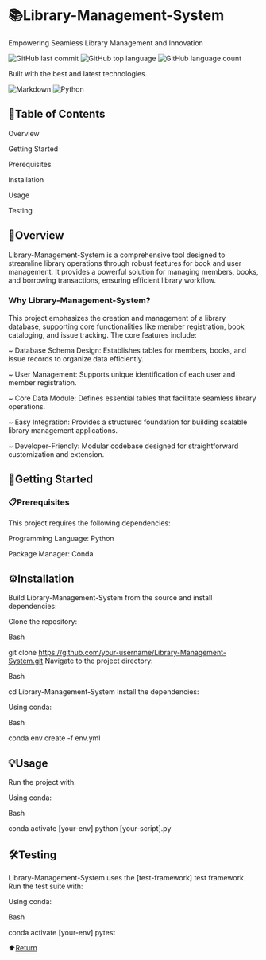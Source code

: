 # 📚Library-Management-System
Empowering Seamless Library Management and Innovation

![GitHub last commit](https://img.shields.io/github/last-commit/shaulratemo/Library-Management-System) ![GitHub top language](https://img.shields.io/github/languages/top/shaulratemo/Library-Management-System) ![GitHub language count](https://img.shields.io/github/languages/count/shaulratemo/Library-Management-System)

Built with the best and latest technologies.

![Markdown](https://img.shields.io/badge/markdown-%23000000.svg?style=for-the-badge&logo=markdown&logoColor=white) ![Python](https://img.shields.io/badge/python-3670A0?style=for-the-badge&logo=python&logoColor=ffdd54)

## 🧭Table of Contents
Overview

Getting Started

Prerequisites

Installation

Usage

Testing

## 🧭Overview
Library-Management-System is a comprehensive tool designed to streamline library operations through robust features for book and user management. It provides a powerful solution for managing members, books, and borrowing transactions, ensuring efficient library workflow.

### Why Library-Management-System?
This project emphasizes the creation and management of a library database, supporting core functionalities like member registration, book cataloging, and issue tracking. The core features include:

~ Database Schema Design: Establishes tables for members, books, and issue records to organize data efficiently.

~ User Management: Supports unique identification of each user and member registration.

~ Core Data Module: Defines essential tables that facilitate seamless library operations.

~ Easy Integration: Provides a structured foundation for building scalable library management applications.

~ Developer-Friendly: Modular codebase designed for straightforward customization and extension.

## 🚀Getting Started
### 📋Prerequisites
This project requires the following dependencies:

Programming Language: Python

Package Manager: Conda

## ⚙️Installation
Build Library-Management-System from the source and install dependencies:

Clone the repository:

Bash

git clone https://github.com/your-username/Library-Management-System.git
Navigate to the project directory:

Bash

cd Library-Management-System
Install the dependencies:

Using conda:

Bash

conda env create -f env.yml

## 💡Usage
Run the project with:

Using conda:

Bash

conda activate [your-env]
python [your-script].py

## 🛠️Testing
Library-Management-System uses the [test-framework] test framework. Run the test suite with:

Using conda:

Bash

conda activate [your-env]
pytest

⬆️[Return](#library-management-system)
